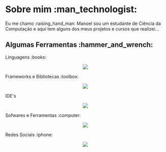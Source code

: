 <h1>Sobre mim :man_technologist:</h1>
<p>Eu me chamo :raising_hand_man: Manoel sou um estudante de Ciência da Computação e aqui tem alguns dos meus projetos e cursos que realizei...</p>

<h2>Algumas Ferramentas :hammer_and_wrench:</h2>
<p>Linguagens :books:</p>
<p align="center"> 
  <a href="https://skillicons.dev">
    <img src="https://skillicons.dev/icons?i=py,cs,c,html,css,js" />
  </a>
</p>
<p>Frameworks e Bibliotecas :toolbox:</p>
<p align="center"> 
  <a href="https://skillicons.dev">
    <img src="https://skillicons.dev/icons?i=dotnet" />
  </a>
</p>
<p>IDE's</p>
<p align="center"> 
  <a href="https://skillicons.dev">
    <img src="https://skillicons.dev/icons?i=visualstudio,vscode,pycharm" />
  </a>
</p>
<p>Sofwares e Ferramentas :computer:</p>
<p align="center"> 
  <a href="https://skillicons.dev">
    <img src="https://skillicons.dev/icons?i=git,github,graphql,windows,linux,ps,pr,ae,discord&perline=4" />
  </a>
</p>
<p>Redes Sociais :iphone:</p>
<p align="center"> 
  <a href="https://skillicons.dev">
    <img src="https://skillicons.dev/icons?i=twitter,instagram,linkedin" />
  </a>
</p>

